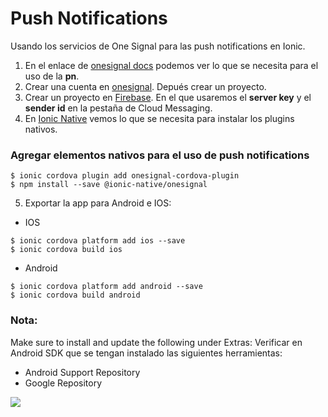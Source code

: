# Push Notifications

Usando los servicios de One Signal para las push notifications en Ionic.

1. En el enlace de [onesignal docs](https://documentation.onesignal.com/docs/ionic-sdk-setup) podemos ver lo que se necesita para el uso de la **pn**.
2. Crear una cuenta en [onesignal](https://onesignal.com/). Depués crear un proyecto.
3. Crear un proyecto en [Firebase](https://console.firebase.google.com). En el que usaremos el **server key** y el **sender id** en la pestaña de Cloud Messaging.
4. En [Ionic Native](https://ionicframework.com/docs/native/onesignal/) vemos lo que se necesita para instalar los plugins nativos.
### Agregar elementos nativos para el uso de push notifications
```
$ ionic cordova plugin add onesignal-cordova-plugin
$ npm install --save @ionic-native/onesignal

```

5. Exportar la app para Android e IOS:
  - IOS
  ```
  $ ionic cordova platform add ios --save
  $ ionic cordova build ios

  ```

  - Android
  ```
  $ ionic cordova platform add android --save
  $ ionic cordova build android

  ```

### Nota:
Make sure to install and update the following under Extras:
Verificar en Android SDK que se tengan instalado las siguientes herramientas:

- Android Support Repository
- Google Repository

![](https://files.readme.io/cfbZBwxSmeToNEbZJoz0_AndroidSDKGoogleRepository.png)


